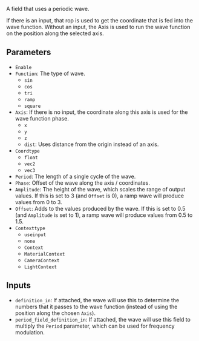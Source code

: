 A field that uses a periodic wave.

If there is an input, that rop is used to get the coordinate that is fed into the wave function.
Without an input, the Axis is used to run the wave function on the position along the selected axis.

## Parameters

* `Enable`
* `Function`: The type of wave.
  * `sin`
  * `cos`
  * `tri`
  * `ramp`
  * `square`
* `Axis`: If there is no input, the coordinate along this axis is used for the wave function phase.
  * `x`
  * `y`
  * `z`
  * `dist`: Uses distance from the origin instead of an axis.
* `Coordtype`
  * `float`
  * `vec2`
  * `vec3`
* `Period`: The length of a single cycle of the wave.
* `Phase`: Offset of the wave along the axis / coordinates.
* `Amplitude`: The height of the wave, which scales the range of output values. If this is set to 3 (and `Offset` is 0), a ramp wave will produce values from 0 to 3.
* `Offset`: Adds to the values produced by the wave. If this is set to 0.5 (and `Amplitude` is set to 1), a ramp wave will produce values from 0.5 to 1.5.
* `Contexttype`
  * `useinput`
  * `none`
  * `Context`
  * `MaterialContext`
  * `CameraContext`
  * `LightContext`

## Inputs

* `definition_in`:  If attached, the wave will use this to determine the numbers that it passes to the wave function (instead of using the position along the chosen `Axis`).
* `period_field_definition_in`:  If attached, the wave will use this field to multiply the `Period` parameter, which can be used for frequency modulation.